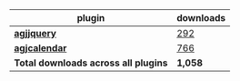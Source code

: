 plugin|downloads
------|----------
[**agjjquery**](https://www.npmjs.com/package/agjjquery)|[292](https://www.npmjs.com/package/agjjquery)
[**agjcalendar**](https://www.npmjs.com/package/agjcalendar)|[766](https://www.npmjs.com/package/agjcalendar)
**Total downloads across all plugins**|**1,058**
